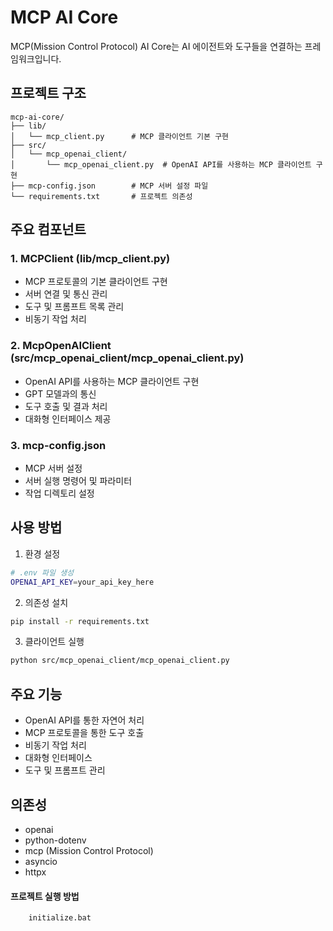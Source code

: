 # MCP AI Core

MCP(Mission Control Protocol) AI Core는 AI 에이전트와 도구들을 연결하는 프레임워크입니다.

## 프로젝트 구조

```
mcp-ai-core/
├── lib/
│   └── mcp_client.py      # MCP 클라이언트 기본 구현
├── src/
│   └── mcp_openai_client/
│       └── mcp_openai_client.py  # OpenAI API를 사용하는 MCP 클라이언트 구현
├── mcp-config.json        # MCP 서버 설정 파일
└── requirements.txt       # 프로젝트 의존성
```

## 주요 컴포넌트

### 1. MCPClient (lib/mcp_client.py)
- MCP 프로토콜의 기본 클라이언트 구현
- 서버 연결 및 통신 관리
- 도구 및 프롬프트 목록 관리
- 비동기 작업 처리

### 2. McpOpenAIClient (src/mcp_openai_client/mcp_openai_client.py)
- OpenAI API를 사용하는 MCP 클라이언트 구현
- GPT 모델과의 통신
- 도구 호출 및 결과 처리
- 대화형 인터페이스 제공

### 3. mcp-config.json
- MCP 서버 설정
- 서버 실행 명령어 및 파라미터
- 작업 디렉토리 설정

## 사용 방법

1. 환경 설정
```bash
# .env 파일 생성
OPENAI_API_KEY=your_api_key_here
```

2. 의존성 설치
```bash
pip install -r requirements.txt
```

3. 클라이언트 실행
```bash
python src/mcp_openai_client/mcp_openai_client.py
```

## 주요 기능

- OpenAI API를 통한 자연어 처리
- MCP 프로토콜을 통한 도구 호출
- 비동기 작업 처리
- 대화형 인터페이스
- 도구 및 프롬프트 관리

## 의존성

- openai
- python-dotenv
- mcp (Mission Control Protocol)
- asyncio
- httpx

#### 프로젝트 실행 방법
```cmd
    initialize.bat
```

